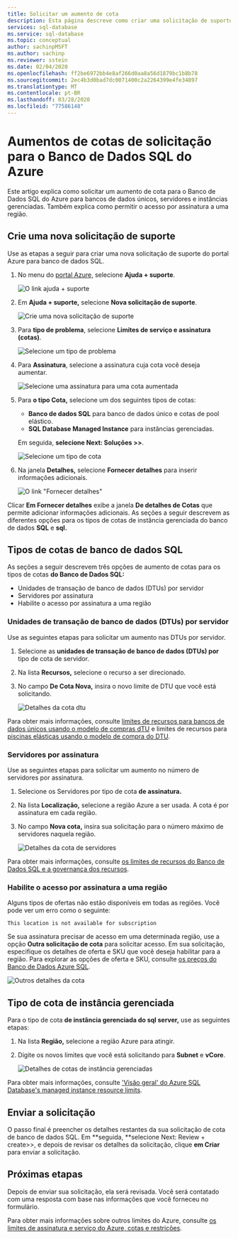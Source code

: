 ```yaml
---
title: Solicitar um aumento de cota
description: Esta página descreve como criar uma solicitação de suporte para aumentar as cotas para bancos de dados únicos do Azure SQL Database, servidores e instâncias gerenciadas.
services: sql-database
ms.service: sql-database
ms.topic: conceptual
author: sachinpMSFT
ms.author: sachinp
ms.reviewer: sstein
ms.date: 02/04/2020
ms.openlocfilehash: ff2be6972bb4e8af266d0aa8a56d1879bc1b8b78
ms.sourcegitcommit: 2ec4b3d0bad7dc0071400c2a2264399e4fe34897
ms.translationtype: MT
ms.contentlocale: pt-BR
ms.lasthandoff: 03/28/2020
ms.locfileid: "77586148"
---
```

# <a name="request-quota-increases-for-azure-sql-database"></a>Aumentos de cotas de solicitação para o Banco de Dados SQL do Azure

Este artigo explica como solicitar um aumento de cota para o Banco de Dados SQL do Azure para bancos de dados únicos, servidores e instâncias gerenciadas. Também explica como permitir o acesso por assinatura a uma região.

## <a name="create-a-new-support-request"></a><a id="newquota"></a>Crie uma nova solicitação de suporte

Use as etapas a seguir para criar uma nova solicitação de suporte do portal Azure para banco de dados SQL.

1. No menu do [portal Azure,](https://portal.azure.com) selecione **Ajuda + suporte**.

   ![O link ajuda + suporte](./media/quota-increase-request/help-plus-support.png)

1. Em **Ajuda + suporte,** selecione **Nova solicitação de suporte**.

    ![Crie uma nova solicitação de suporte](./media/quota-increase-request/new-support-request.png)

1. Para **tipo de problema**, selecione **Limites de serviço e assinatura (cotas)**.

   ![Selecione um tipo de problema](./media/quota-increase-request/select-quota-issue-type.png)

1. Para **Assinatura**, selecione a assinatura cuja cota você deseja aumentar.

   ![Selecione uma assinatura para uma cota aumentada](./media/quota-increase-request/select-subscription-support-request.png)

1. Para **o tipo Cota,** selecione um dos seguintes tipos de cotas:

   - **Banco de dados SQL** para banco de dados único e cotas de pool elástico.
   - **SQL Database Managed Instance** para instâncias gerenciadas.

   Em seguida, **selecione Next: Soluções >>**.

   ![Selecione um tipo de cota](./media/quota-increase-request/select-quota-type.png)

1. Na janela **Detalhes,** selecione **Fornecer detalhes** para inserir informações adicionais.

   ![O link "Fornecer detalhes"](./media/quota-increase-request/provide-details-link.png)

Clicar **Em Fornecer detalhes** exibe a janela **De detalhes de Cotas** que permite adicionar informações adicionais. As seções a seguir descrevem as diferentes opções para os tipos de cotas de instância gerenciada do banco de dados **SQL** e **sql.**

## <a name="sql-database-quota-types"></a><a id="sqldbquota"></a>Tipos de cotas de banco de dados SQL

As seções a seguir descrevem três opções de aumento de cotas para os tipos de cotas **do Banco de Dados SQL:**

- Unidades de transação de banco de dados (DTUs) por servidor
- Servidores por assinatura
- Habilite o acesso por assinatura a uma região

### <a name="database-transaction-units-dtus-per-server"></a>Unidades de transação de banco de dados (DTUs) por servidor

Use as seguintes etapas para solicitar um aumento nas DTUs por servidor.

1. Selecione as **unidades de transação de banco de dados (DTUs) por** tipo de cota de servidor.

1. Na lista **Recursos,** selecione o recurso a ser direcionado.

1. No campo **De Cota Nova,** insira o novo limite de DTU que você está solicitando.

   ![Detalhes da cota dtu](./media/quota-increase-request/quota-details-dtus.png)

Para obter mais informações, consulte [limites de recursos para bancos de dados únicos usando o modelo de compras dTU](sql-database-dtu-resource-limits-single-databases.md) e limites de recursos para [piscinas elásticas usando o modelo de compra do DTU](sql-database-dtu-resource-limits-elastic-pools.md).

### <a name="servers-per-subscription"></a>Servidores por assinatura

Use as seguintes etapas para solicitar um aumento no número de servidores por assinatura.

1. Selecione os Servidores por tipo de cota **de assinatura.**

1. Na lista **Localização,** selecione a região Azure a ser usada. A cota é por assinatura em cada região.

1. No campo **Nova cota,** insira sua solicitação para o número máximo de servidores naquela região.

   ![Detalhes da cota de servidores](./media/quota-increase-request/quota-details-servers.png)

Para obter mais informações, consulte [os limites de recursos do Banco de Dados SQL e a governança dos recursos](sql-database-resource-limits-database-server.md).

### <a name="enable-subscription-access-to-a-region"></a><a id="other"></a>Habilite o acesso por assinatura a uma região

Alguns tipos de ofertas não estão disponíveis em todas as regiões. Você pode ver um erro como o seguinte:

`This location is not available for subscription`

Se sua assinatura precisar de acesso em uma determinada região, use a opção **Outra solicitação de cota** para solicitar acesso. Em sua solicitação, especifique os detalhes de oferta e SKU que você deseja habilitar para a região. Para explorar as opções de oferta e SKU, consulte [os preços do Banco de Dados Azure SQL](https://azure.microsoft.com/pricing/details/sql-database/single/).

![Outros detalhes da cota](./media/quota-increase-request/quota-details-whitelisting.png)

## <a name="managed-instance-quota-type"></a><a id="sqlmiquota"></a>Tipo de cota de instância gerenciada

Para o tipo de cota **de instância gerenciada do sql server,** use as seguintes etapas:

1. Na lista **Região,** selecione a região Azure para atingir.

1. Digite os novos limites que você está solicitando para **Subnet** e **vCore**.

   ![Detalhes de cotas de instância gerenciadas](./media/quota-increase-request/quota-details-managed-instance.png)

Para obter mais informações, consulte ['Visão geral' do Azure SQL Database's managed instance resource limits](sql-database-managed-instance-resource-limits.md).

## <a name="submit-your-request"></a>Enviar a solicitação

O passo final é preencher os detalhes restantes da sua solicitação de cota de banco de dados SQL. Em **seguida, **selecione Next: Review + create>>, e depois de revisar os detalhes da solicitação, clique **em Criar** para enviar a solicitação.

## <a name="next-steps"></a>Próximas etapas

Depois de enviar sua solicitação, ela será revisada. Você será contatado com uma resposta com base nas informações que você forneceu no formulário.

Para obter mais informações sobre outros limites do Azure, consulte [os limites de assinatura e serviço do Azure, cotas e restrições](../azure-resource-manager/management/azure-subscription-service-limits.md).
